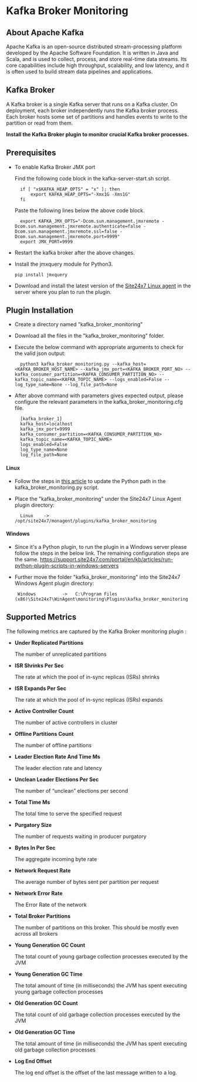 # **Kafka Broker Monitoring**

## About Apache Kafka

Apache Kafka is an open-source distributed stream-processing platform developed by the Apache Software Foundation. It is written in Java and Scala, and is used to collect, process, and store real-time data streams. Its core capabilities include high throughput, scalability, and low latency, and it is often used to build stream data pipelines and applications.

## Kafka Broker
A Kafka broker is a single Kafka server that runs on a Kafka cluster. On deployment, each broker independently runs the Kafka broker process. Each broker hosts some set of partitions and handles events to write to the partition or read from them.

**Install the Kafka Broker plugin to monitor crucial Kafka broker processes.**


## Prerequisites

- To enable Kafka Broker JMX port

    Find the following code block in the kafka-server-start.sh script.


        if [ "x$KAFKA_HEAP_OPTS" = "x" ]; then
            export KAFKA_HEAP_OPTS="-Xmx1G -Xms1G"
        fi


    Paste the following lines below the above code block.

        
        export KAFKA_JMX_OPTS="-Dcom.sun.management.jmxremote -Dcom.sun.management.jmxremote.authenticate=false -Dcom.sun.management.jmxremote.ssl=false -Dcom.sun.management.jmxremote.port=9999"
        export JMX_PORT=9999
        
- Restart the kafka broker after the above changes.


- Install the jmxquery module for Python3.
  ```
  pip install jmxquery
  ```

- Download and install the latest version of the [Site24x7 Linux agent](https://www.site24x7.com/app/client#/admin/inventory/add-monitor) in the server where you plan to run the plugin.

## Plugin Installation
- Create a directory named "kafka_broker_monitoring" 
  
- Download all the files in the "kafka_broker_monitoring" folder.

- Execute the below command with appropriate arguments to check for the valid json output:
    
        python3 kafka_broker_monitoring.py --kafka_host=<KAFKA_BROKER_HOST_NAME> --kafka_jmx_port=<KAFKA_BROKER_PORT_NO> --kafka_consumer_partition=<KAFKA_CONSUMER_PARTITION_NO> --kafka_topic_name=<KAFKA_TOPIC_NAME> --logs_enabled=False --log_type_name=None --log_file_path=None
    
- After above command with parameters gives expected output, please configure the relevant parameters in the kafka_broker_monitoring.cfg file.

        [kafka_broker_1]
        kafka_host=localhost
        kafka_jmx_port=9999
        kafka_consumer_partition=<KAFKA_CONSUMER_PARTITION_NO>
        kafka_topic_name=<KAFKA_TOPIC_NAME>
        logs_enabled=False
        log_type_name=None
        log_file_path=None

#### Linux

- Follow the steps in [this article](https://support.site24x7.com/portal/en/kb/articles/updating-python-path-in-a-plugin-script-for-linux-servers) to update the Python path in the kafka_broker_monitoring.py script.

- Place the "kafka_broker_monitoring" under the Site24x7 Linux Agent plugin directory:

        Linux    ->   /opt/site24x7/monagent/plugins/kafka_broker_monitoring
  
#### Windows
        
- Since it's a Python plugin, to run the plugin in a Windows server please follow the steps in the below link. The remaining configuration steps are the same.
https://support.site24x7.com/portal/en/kb/articles/run-python-plugin-scripts-in-windows-servers
-  Further move the folder "kafka_broker_monitoring" into the  Site24x7 Windows Agent plugin directory:

        Windows          ->   C:\Program Files (x86)\Site24x7\WinAgent\monitoring\Plugins\kafka_broker_monitoring

  
## Supported Metrics
The following metrics are captured by the Kafka Broker monitoring plugin :

- **Under Replicated Partitions**

    The number of unreplicated partitions
- **ISR Shrinks Per Sec**

    The rate at which the pool of in-sync replicas (ISRs) shrinks

- **ISR Expands Per Sec**

    The rate at which the pool of in-sync replicas (ISRs) expands
- **Active Controller Count**

    The number of active controllers in cluster

- **Offline Partitions Count**

    The number of offline partitions

- **Leader Election Rate And Time Ms**

    The leader election rate and latency

- **Unclean Leader Elections Per Sec**

    The number of “unclean” elections per second
- **Total Time Ms**

    The total time to serve the specified request

- **Purgatory Size**

    The number of requests waiting in producer purgatory
- **Bytes In Per Sec**

    The aggregate incoming byte rate
- **Network Request Rate**

    The average number of bytes sent per partition per request
- **Network Error Rate**

    The Error Rate of the network
- **Total Broker Partitions**

    The number of partitions on this broker. This should be mostly even across all brokers
- **Young Generation GC Count**

    The total count of young garbage collection processes executed by the JVM
- **Young Generation GC Time**

    The total amount of time (in milliseconds) the JVM has spent executing young garbage collection processes
- **Old Generation GC Count**

    The total count of old garbage collection processes executed by the JVM
- **Old Generation GC Time**

    The total amount of time (in milliseconds) the JVM has spent executing old garbage collection processes
- **Log End Offset**

    The log end offset is the offset of the last message written to a log.
